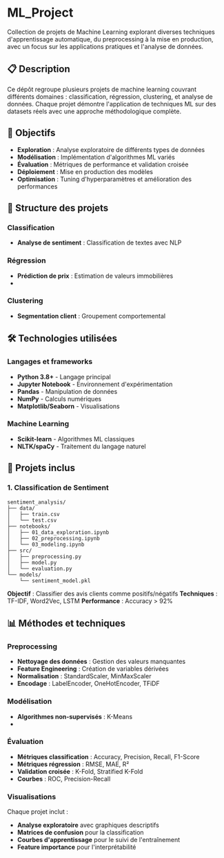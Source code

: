 # ML_Project

Collection de projets de Machine Learning explorant diverses techniques d'apprentissage automatique, du preprocessing à la mise en production, avec un focus sur les applications pratiques et l'analyse de données.

## 📋 Description

Ce dépôt regroupe plusieurs projets de machine learning couvrant différents domaines : classification, régression, clustering, et analyse de données. Chaque projet démontre l'application de techniques ML sur des datasets réels avec une approche méthodologique complète.

## 🎯 Objectifs

- **Exploration** : Analyse exploratoire de différents types de données
- **Modélisation** : Implémentation d'algorithmes ML variés
- **Évaluation** : Métriques de performance et validation croisée
- **Déploiement** : Mise en production des modèles
- **Optimisation** : Tuning d'hyperparamètres et amélioration des performances

## 📂 Structure des projets

### Classification
- **Analyse de sentiment** : Classification de textes avec NLP

### Régression
- **Prédiction de prix** : Estimation de valeurs immobilières
- 
### Clustering
- **Segmentation client** : Groupement comportemental

## 🛠️ Technologies utilisées

### Langages et frameworks
- **Python 3.8+** - Langage principal
- **Jupyter Notebook** - Environnement d'expérimentation
- **Pandas** - Manipulation de données
- **NumPy** - Calculs numériques
- **Matplotlib/Seaborn** - Visualisations

### Machine Learning
- **Scikit-learn** - Algorithmes ML classiques
- **NLTK/spaCy** - Traitement du langage naturel


## 🚀 Projets inclus

### 1. Classification de Sentiment
```
sentiment_analysis/
├── data/
│   ├── train.csv
│   └── test.csv
├── notebooks/
│   ├── 01_data_exploration.ipynb
│   ├── 02_preprocessing.ipynb
│   └── 03_modeling.ipynb
├── src/
│   ├── preprocessing.py
│   ├── model.py
│   └── evaluation.py
└── models/
    └── sentiment_model.pkl
```

**Objectif** : Classifier des avis clients comme positifs/négatifs
**Techniques** : TF-IDF, Word2Vec, LSTM
**Performance** : Accuracy > 92%


## 📊 Méthodes et techniques

### Preprocessing
- **Nettoyage des données** : Gestion des valeurs manquantes
- **Feature Engineering** : Création de variables dérivées
- **Normalisation** : StandardScaler, MinMaxScaler
- **Encodage** : LabelEncoder, OneHotEncoder, TFiDF

### Modélisation
- **Algorithmes non-supervisés** : K-Means
-

### Évaluation
- **Métriques classification** : Accuracy, Precision, Recall, F1-Score
- **Métriques régression** : RMSE, MAE, R²
- **Validation croisée** : K-Fold, Stratified K-Fold
- **Courbes** : ROC, Precision-Recall


### Visualisations

Chaque projet inclut :
- **Analyse exploratoire** avec graphiques descriptifs
- **Matrices de confusion** pour la classification
- **Courbes d'apprentissage** pour le suivi de l'entraînement
- **Feature importance** pour l'interprétabilité

